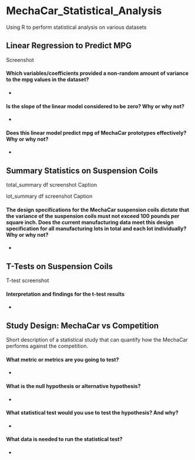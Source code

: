 # MechaCar_Statistical_Analysis
Using R to perform statistical analysis on various datasets

## Linear Regression to Predict MPG

Screenshot

#### Which variables/coefficients provided a non-random amount of variance to the mpg values in the dataset?
- 
#### Is the slope of the linear model considered to be zero? Why or why not?
- 
#### Does this linear model predict mpg of MechaCar prototypes effectively? Why or why not?
- 
## Summary Statistics on Suspension Coils

total_summary df screenshot
Caption

lot_summary df screenshot
Caption

#### The design specifications for the MechaCar suspension coils dictate that the variance of the suspension coils must not exceed 100 pounds per square inch. Does the current manufacturing data meet this design specification for all manufacturing lots in total and each lot individually? Why or why not?
- 
## T-Tests on Suspension Coils

T-test screenshot

#### Interpretation and findings for the t-test results
- 
## Study Design: MechaCar vs Competition

Short description of a statistical study that can quantify how the MechaCar performs against the competition.

#### What metric or metrics are you going to test?
- 
#### What is the null hypothesis or alternative hypothesis?
- 
#### What statistical test would you use to test the hypothesis? And why?
- 
#### What data is needed to run the statistical test?
- 